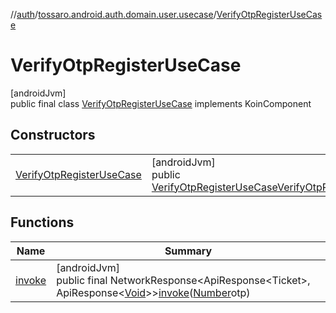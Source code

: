 //[auth](../../../index.md)/[tossaro.android.auth.domain.user.usecase](../index.md)/[VerifyOtpRegisterUseCase](index.md)

# VerifyOtpRegisterUseCase

[androidJvm]\
public final class [VerifyOtpRegisterUseCase](index.md) implements KoinComponent

## Constructors

| | |
|---|---|
| [VerifyOtpRegisterUseCase](-verify-otp-register-use-case.md) | [androidJvm]<br>public [VerifyOtpRegisterUseCase](index.md)[VerifyOtpRegisterUseCase](-verify-otp-register-use-case.md)() |

## Functions

| Name | Summary |
|---|---|
| [invoke](invoke.md) | [androidJvm]<br>public final NetworkResponse&lt;ApiResponse&lt;Ticket&gt;, ApiResponse&lt;[Void](https://developer.android.com/reference/kotlin/java/lang/Void.html)&gt;&gt;[invoke](invoke.md)([Number](https://developer.android.com/reference/kotlin/java/lang/Number.html)otp) |

